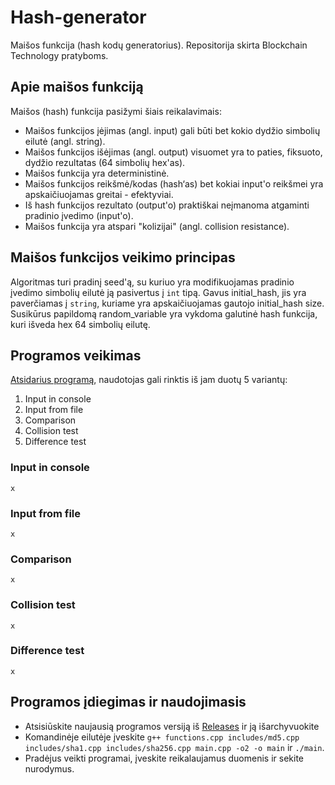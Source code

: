 # Hash-generator
Maišos funkcija (hash kodų generatorius).
Repositorija skirta Blockchain Technology pratyboms.

## Apie maišos funkciją
Maišos (hash) funkcija pasižymi šiais reikalavimais:

* Maišos funkcijos įėjimas (angl. input) gali būti bet kokio dydžio simbolių eilutė (angl. string).
* Maišos funkcijos išėjimas (angl. output) visuomet yra to paties, fiksuoto, dydžio rezultatas (64 simbolių hex'as).
* Maišos funkcija yra deterministinė.
* Maišos funkcijos reikšmė/kodas (hash‘as) bet kokiai input'o reikšmei yra apskaičiuojamas greitai - efektyviai.
* Iš hash funkcijos rezultato (output'o) praktiškai neįmanoma atgaminti pradinio įvedimo (input'o).
* Maišos funkcija yra atspari "kolizijai" (angl. collision resistance).



## Maišos funkcijos veikimo principas
Algoritmas turi pradinį seed'ą, su kuriuo yra modifikuojamas pradinio įvedimo simbolių eilutė ją pasivertus į `int` tipą. Gavus initial_hash, jis yra paverčiamas į `string`, kuriame yra apskaičiuojamas gautojo initial_hash size. Susikūrus papildomą random_variable yra vykdoma galutinė hash funkcija, kuri išveda hex 64 simbolių eilutę.

## Programos veikimas
[Atsidarius programą](#programos-įdiegimas-ir-naudojimasis), naudotojas gali rinktis iš jam duotų 5 variantų:
1. Input in console
2. Input from file
3. Comparison
4. Collision test
5. Difference test

### Input in console
```
x
```

### Input from file
```
x
```

### Comparison
```
x
```

### Collision test
```
x
```

### Difference test
```
x
```


## Programos įdiegimas ir naudojimasis 
* Atsisiūskite naujausią programos versiją iš [Releases](https://github.com/aurimasruk/Hash-generator/releases) ir ją išarchyvuokite
* Komandinėje eilutėje įveskite `g++ functions.cpp includes/md5.cpp includes/sha1.cpp includes/sha256.cpp main.cpp -o2 -o main` ir `./main`.
* Pradėjus veikti programai, įveskite reikalaujamus duomenis ir sekite nurodymus.

